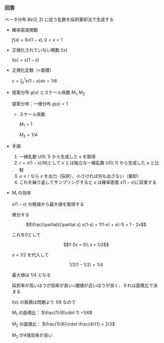 ### 回答

ベータ分布 $Be(2,2)$ に従う乱数を採択棄却法で生成する

- 確率密度関数
    
    $f(x) = 6x(1-x), 0<x<1$
    
- 正規化されていない関数 $l(x)$
    
    $l(x) = x(1-x)$
    
- 正規化定数（=面積）
    
    $c=\int^1_0 x(1-x) dx = 1/6$
    
- 提案分布 $g(x)$ とスケール係数 $M_1, M_2$
    
    提案分布：一様分布 $g(x) = 1$
    
    - スケール係数
        
        $M_1=1$
        
        $M_2 =1/4$
        
- 手順
    1. 一様乱数 $U(0,1)$ から生成した $x$ を取得
    2. $r= x(1-x)/M_i$として $x$ とは独立な一様乱数 $U(0,1)$ から生成した $u$ と比較
    3. $u\leq r$ なら $x$ を出力（採択）、小さければ何も出さない（棄却）
    4. これを繰り返してサンプリングすると $x$ は確率密度 $x(1-x)$に収束する
    
- $M_i$ の効率
    
    $x(1-x)$ の極値から最大値を取得する
    
    微分する
    ```math
    \frac{\partial}{\partial x} x(1-x) = 1(1-x) + x(-1) = 1 - 2x
    ```
    
    これを0として
    
    ```math
    1-2x = 0\\
    x = 1/2
    ```
    
    $x=1/2$ を代入して
    ```math
    1/2(1-1/2) = 1/4
    ```
    最大値は $1/4$ となる
    
    採択率が高いほうが効率が良い=閾値が近いほうが良く、それは面積比で決まる
    
    $l(x)$ の面積は問題より $1/6$ なので
    
    $M_1$ の面積比： $\frac{1}{6\cdot 1} =1/6$
    
    $M_2$ の面積比： $\frac{1}{6}\cdot \frac{4}{1} = 2/3$
    
    $M_2$ が4倍効率が良い